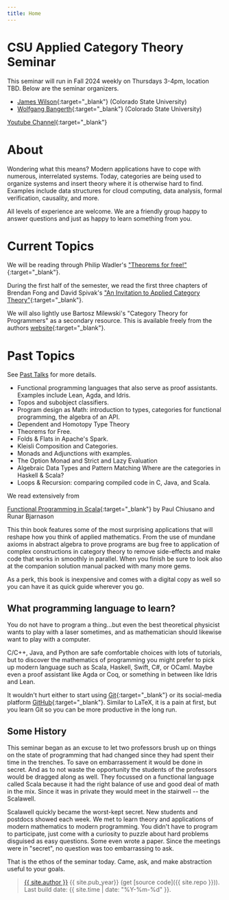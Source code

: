 ```yaml
---
title: Home
---
```


# CSU Applied Category Theory Seminar

This seminar will run in Fall 2024 weekly on Thursdays 3-4pm, location TBD. Below are the seminar organizers.


- [James Wilson](https://www.math.colostate.edu/~jwilson/wilson.html){:target="_blank"} (Colorado State University)
- [Wolfgang Bangerth](https://www.math.colostate.edu/~bangerth/){:target="_blank"} (Colorado State University)

[Youtube Channel](https://www.youtube.com/channel/UCKcw90MiMPcopdQZZUbv2mw){:target="_blank"}

# About

Wondering what this means? Modern applications have to cope with numerous, interrelated systems. Today, categories are being used to organize systems and insert theory where it is otherwise hard to find. Examples include data structures for cloud computing, data analysis, formal verification, causality, and more.

All levels of experience are welcome. We are a friendly group happy to answer questions and just as happy to learn something from you.

# Current Topics

We will be reading through Philip Wadler's ["Theorems for free!"](https://people.mpi-sws.org/~dreyer/tor/papers/wadler.pdf){:target="_blank"}.

During the first half of the semester, we read the first three chapters of Brendan Fong and David Spivak's ["An Invitation to Applied Category Theory"](https://arxiv.org/abs/1803.05316){:target="_blank"}.

We will also lightly use Bartosz Milewski's "Category Theory for Programmers" as a secondary resource. This is available freely from the authors [website](https://bartoszmilewski.com/2014/10/28/category-theory-for-programmers-the-preface/){:target="_blank"}.


# Past Topics

See [Past Talks](./01-past.html) for more details.

- Functional programming languages that also serve as proof assistants. Examples include Lean, Agda, and Idris. 
- Topos and subobject classifiers.
- Program design as Math: introduction to types, categories for functional programming, the algebra of an API.
- Dependent and Homotopy Type Theory
- Theorems for Free.
- Folds & Flats in Apache's Spark.
- Kleisli Composition and Categories.
- Monads and Adjunctions with examples.
- The Option Monad and Strict and Lazy Evaluation
- Algebraic Data Types and Pattern Matching
Where are the categories in Haskell & Scala?
- Loops & Recursion: comparing compiled code in C, Java, and Scala.

We read extensively from

[Functional Programming in Scala](https://www.manning.com/books/functional-programming-in-scala){:target="_blank"} by Paul Chiusano and Runar Bjarnason

This thin book features some of the most surprising applications that will reshape how you think of applied mathematics. From the use of mundane axioms in abstract algebra to prove programs are bug free to application of complex constructions in category theory to remove side-effects and make code that works in smoothly in parallel. When you finish be sure to look also at the
companion solution manual packed with many more gems.

As a perk, this book is inexpensive and comes with a digital copy as well so you can have it as quick guide wherever you go.

## What programming language to learn?

You do not have to program a thing...but even the best theoretical physicist wants to play with a laser sometimes, and as mathematician should likewise want to play with a computer.

C/C++, Java, and Python are safe comfortable choices with lots of tutorials, but to discover the mathematics of programming you might prefer to pick up modern language such as Scala, Haskell, Swift, C#, or OCaml. Maybe even a proof assistant like Agda or Coq, or something in between like Idris and Lean.

It wouldn't hurt either to start using [Git](https://git-scm.com/){:target="_blank"} or its social-media platform [GitHub](https://github.com/){:target="_blank"}. Similar to LaTeX, it is a pain at first, but you learn Git so you can be more productive in the long run.

## Some History

This seminar began as an excuse to let two professors brush up on things on the state of programming that had changed since they had spent their time in the trenches. To save on embarrassement it would be done in secret. And as to not waste the opportunity the students of the professors would be dragged along as well. They focussed on a functional language called Scala because it had the right balance of use and good deal of math in the mix. Since it was in private they would meet in the stairwell -- the Scalawell.

Scalawell quickly became the worst-kept secret. New students and postdocs showed each week. We met to learn theory and applications of modern mathematics to modern programming. You didn't have to program to participate, just come with a curiosity to puzzle about hard problems disguised as easy questions. Some even wrote a paper. Since the meetings were in "secret", no question was too embarrassing to ask.

That is the ethos of the seminar today. Came, ask, and make abstraction useful to your goals.

> <a href="https://github.com/{{ site.github_username }}">{{ site.author }}</a> {{ site.pub_year}} (get [source code]({{ site.repo }})).
> Last build date: {{ site.time | date: "%Y-%m-%d" }}.
